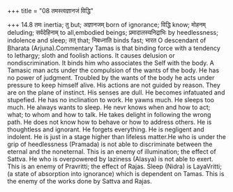+++
title = "08 तमस्त्वज्ञानजं विद्धि"

+++
14.8 तमः inertia; तु but; अज्ञानजम् born of ignorance; विद्धि know;
मोहनम् deluding; सर्वदेहिनाम् to all,embodied beings;
प्रमादालस्यनिद्राभिः by heedlessness; indolence and sleep; तत् that;
निबध्नाति binds fast; भारत O descendant of Bharata (Arjuna).Commentary
Tamas is that binding force with a tendency to lethargy; sloth and
foolish actions. It causes delusion or nondiscrimination. It binds him
who associates the Self with the body. A Tamasic man acts under the
compulsion of the wants of the body. He has no power of judgment.
Troubled by the wants of the body he acts under pressure to keep himself
alive. His actions are not guided by reason. They are on the plane of
instinct. His senses are dull. He becomes infatuated and stupefied. He
has no inclination to work. He yawns much. He sleeps too much. He always
wants to sleep. He nevr knows when and how to act; what; to whom and how
to talk. He takes delight in following the wrong path. He does not know
how to behave or how to address others. He is thoughtless and ignorant.
He forgets everything. He is negligent and indolent. He is just in a
stage higher than lifeless matter.He who is under the grip of
heedlessness (Pramada) is not able to discriminate between the eternal
and the noneternal. This is an enemy of illumination; the effect of
Sattva. He who is overpowered by laziness (Alasya) is not able to exert.
This is an enemy of Pravritti; the effect of Rajas. Sleep (Nidra) is
LayaVritti; (a state of absorption into ignorance) which is dependent on
Tamas. This is the enemy of the works done by Sattva and Rajas.
